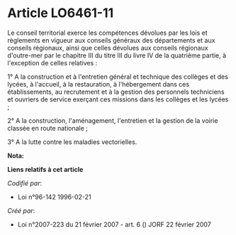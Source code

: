 # Article LO6461-11

Le conseil territorial exerce les compétences dévolues par les lois et règlements en vigueur aux conseils généraux des
départements et aux conseils régionaux, ainsi que celles dévolues aux conseils régionaux d'outre-mer par le chapitre III du
titre III du livre IV de la quatrième partie, à l'exception de celles relatives :

1° A la construction et à l'entretien général et technique des collèges et des lycées, à l'accueil, à la restauration, à
l'hébergement dans ces établissements, au recrutement et à la gestion des personnels techniciens et ouvriers de service
exerçant ces missions dans les collèges et les lycées ;

2° A la construction, l'aménagement, l'entretien et la gestion de la voirie classée en route nationale ;

3° A la lutte contre les maladies vectorielles.

**Nota:**



**Liens relatifs à cet article**

_Codifié par_:

  - Loi n°96-142 1996-02-21

_Créé par_:

  - Loi n°2007-223 du 21 février 2007 - art. 6 () JORF 22 février 2007
